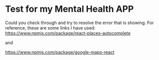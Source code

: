 # Test for my Mental Health APP

Could you check through and try to resolve the error that is showing.
For reference,
these are some links I have used:
https://www.npmjs.com/package/react-places-autocomplete 

and

https://www.npmjs.com/package/google-maps-react
